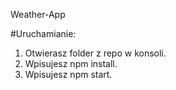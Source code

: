 Weather-App

#Uruchamianie:
1. Otwierasz folder z repo w konsoli.
2. Wpisujesz npm install.
3. Wpisujesz npm start.

